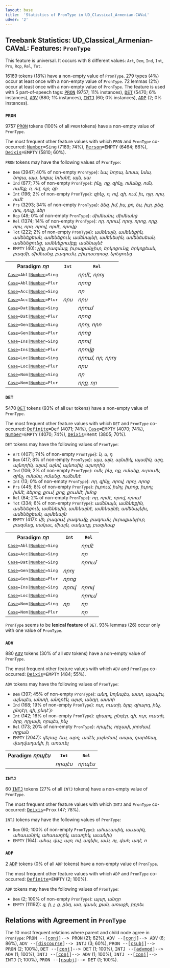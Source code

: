 ```yaml
---
layout: base
title:  'Statistics of PronType in UD_Classical_Armenian-CAVaL'
udver: '2'
---
```


## Treebank Statistics: UD_Classical_Armenian-CAVaL: Features: `PronType`

This feature is universal.
It occurs with 8 different values: `Art`, `Dem`, `Ind`, `Int`, `Prs`, `Rcp`, `Rel`, `Tot`.

16169 tokens (18%) have a non-empty value of `PronType`.
279 types (4%) occur at least once with a non-empty value of `PronType`.
72 lemmas (2%) occur at least once with a non-empty value of `PronType`.
The feature is used with 5 part-of-speech tags: <tt><a href="xcl_caval-pos-PRON.html">PRON</a></tt> (9757; 11% instances), <tt><a href="xcl_caval-pos-DET.html">DET</a></tt> (5470; 6% instances), <tt><a href="xcl_caval-pos-ADV.html">ADV</a></tt> (880; 1% instances), <tt><a href="xcl_caval-pos-INTJ.html">INTJ</a></tt> (60; 0% instances), <tt><a href="xcl_caval-pos-ADP.html">ADP</a></tt> (2; 0% instances).

### `PRON`

9757 <tt><a href="xcl_caval-pos-PRON.html">PRON</a></tt> tokens (100% of all `PRON` tokens) have a non-empty value of `PronType`.

The most frequent other feature values with which `PRON` and `PronType` co-occurred: <tt><a href="xcl_caval-feat-Number.html">Number</a></tt><tt>=Sing</tt> (7189; 74%), <tt><a href="xcl_caval-feat-Person.html">Person</a></tt><tt>=EMPTY</tt> (6464; 66%), <tt><a href="xcl_caval-feat-Deixis.html">Deixis</a></tt><tt>=EMPTY</tt> (5810; 60%).

`PRON` tokens may have the following values of `PronType`:

* `Dem` (3947; 40% of non-empty `PronType`): <em>նա, նորա, նոսա, նմա, նոցա, այս, նոքա, նմանէ, այն, սա</em>
* `Ind` (677; 7% of non-empty `PronType`): <em>ինչ, ոք, զինչ, ոմանք, ոմն, ումեք, ո, ով, ոյր, զի</em>
* `Int` (196; 2% of non-empty `PronType`): <em>զինչ, ո, ով, զի, ում, իւ, ոյր, որս, ումէ</em>
* `Prs` (3293; 34% of non-empty `PronType`): <em>ձեզ, իմ, իս, քո, ես, իւր, քեզ, դու, դուք, ձեր</em>
* `Rcp` (48; 0% of non-empty `PronType`): <em>միմեանս, միմեանց</em>
* `Rel` (1374; 14% of non-empty `PronType`): <em>որ, որում, որոյ, որոց, որք, որս, որո, որով, որմէ, որովք</em>
* `Tot` (222; 2% of non-empty `PronType`): <em>ամենայն, ամենեքին, ամենեքեան, ամենեցուն, ամենայնի, ամենեսին, ամենեսեան, ամենեցունց, ամենեքումբք, ամենայնէ</em>
* `EMPTY` (40): <em>չիք, բազմաց, իւրաքանչիւր, երկոցունց, երկոքեան, բազմի, միմեանց, բազումս, բիւրաւորաց, երեցունց</em>

<table>
  <tr><th>Paradigm <i>որ</i></th><th><tt>Int</tt></th><th><tt>Rel</tt></th></tr>
  <tr><td><tt><tt><a href="xcl_caval-feat-Case.html">Case</a></tt><tt>=Abl</tt>|<tt><a href="xcl_caval-feat-Number.html">Number</a></tt><tt>=Sing</tt></tt></td><td></td><td><em>որմէ, որոյ</em></td></tr>
  <tr><td><tt><tt><a href="xcl_caval-feat-Case.html">Case</a></tt><tt>=Abl</tt>|<tt><a href="xcl_caval-feat-Number.html">Number</a></tt><tt>=Plur</tt></tt></td><td></td><td><em>որոց</em></td></tr>
  <tr><td><tt><tt><a href="xcl_caval-feat-Case.html">Case</a></tt><tt>=Acc</tt>|<tt><a href="xcl_caval-feat-Number.html">Number</a></tt><tt>=Sing</tt></tt></td><td></td><td><em>որ</em></td></tr>
  <tr><td><tt><tt><a href="xcl_caval-feat-Case.html">Case</a></tt><tt>=Acc</tt>|<tt><a href="xcl_caval-feat-Number.html">Number</a></tt><tt>=Plur</tt></tt></td><td><em>որս</em></td><td><em>որս</em></td></tr>
  <tr><td><tt><tt><a href="xcl_caval-feat-Case.html">Case</a></tt><tt>=Dat</tt>|<tt><a href="xcl_caval-feat-Number.html">Number</a></tt><tt>=Sing</tt></tt></td><td></td><td><em>որում</em></td></tr>
  <tr><td><tt><tt><a href="xcl_caval-feat-Case.html">Case</a></tt><tt>=Dat</tt>|<tt><a href="xcl_caval-feat-Number.html">Number</a></tt><tt>=Plur</tt></tt></td><td></td><td><em>որոց</em></td></tr>
  <tr><td><tt><tt><a href="xcl_caval-feat-Case.html">Case</a></tt><tt>=Gen</tt>|<tt><a href="xcl_caval-feat-Number.html">Number</a></tt><tt>=Sing</tt></tt></td><td></td><td><em>որոյ, որո</em></td></tr>
  <tr><td><tt><tt><a href="xcl_caval-feat-Case.html">Case</a></tt><tt>=Gen</tt>|<tt><a href="xcl_caval-feat-Number.html">Number</a></tt><tt>=Plur</tt></tt></td><td></td><td><em>որոց</em></td></tr>
  <tr><td><tt><tt><a href="xcl_caval-feat-Case.html">Case</a></tt><tt>=Ins</tt>|<tt><a href="xcl_caval-feat-Number.html">Number</a></tt><tt>=Sing</tt></tt></td><td></td><td><em>որով</em></td></tr>
  <tr><td><tt><tt><a href="xcl_caval-feat-Case.html">Case</a></tt><tt>=Ins</tt>|<tt><a href="xcl_caval-feat-Number.html">Number</a></tt><tt>=Plur</tt></tt></td><td></td><td><em>որովք</em></td></tr>
  <tr><td><tt><tt><a href="xcl_caval-feat-Case.html">Case</a></tt><tt>=Loc</tt>|<tt><a href="xcl_caval-feat-Number.html">Number</a></tt><tt>=Sing</tt></tt></td><td></td><td><em>որում, որ, որոյ</em></td></tr>
  <tr><td><tt><tt><a href="xcl_caval-feat-Case.html">Case</a></tt><tt>=Loc</tt>|<tt><a href="xcl_caval-feat-Number.html">Number</a></tt><tt>=Plur</tt></tt></td><td></td><td><em>որս</em></td></tr>
  <tr><td><tt><tt><a href="xcl_caval-feat-Case.html">Case</a></tt><tt>=Nom</tt>|<tt><a href="xcl_caval-feat-Number.html">Number</a></tt><tt>=Sing</tt></tt></td><td></td><td><em>որ</em></td></tr>
  <tr><td><tt><tt><a href="xcl_caval-feat-Case.html">Case</a></tt><tt>=Nom</tt>|<tt><a href="xcl_caval-feat-Number.html">Number</a></tt><tt>=Plur</tt></tt></td><td></td><td><em>որք, որ</em></td></tr>
</table>

### `DET`

5470 <tt><a href="xcl_caval-pos-DET.html">DET</a></tt> tokens (93% of all `DET` tokens) have a non-empty value of `PronType`.

The most frequent other feature values with which `DET` and `PronType` co-occurred: <tt><a href="xcl_caval-feat-Definite.html">Definite</a></tt><tt>=Def</tt> (4071; 74%), <tt><a href="xcl_caval-feat-Case.html">Case</a></tt><tt>=EMPTY</tt> (4070; 74%), <tt><a href="xcl_caval-feat-Number.html">Number</a></tt><tt>=EMPTY</tt> (4070; 74%), <tt><a href="xcl_caval-feat-Deixis.html">Deixis</a></tt><tt>=Remt</tt> (3805; 70%).

`DET` tokens may have the following values of `PronType`:

* `Art` (4071; 74% of non-empty `PronType`): <em>ն, ս, դ</em>
* `Dem` (417; 8% of non-empty `PronType`): <em>այս, այն, այնմիկ, այսմիկ, այդ, այնորիկ, այսմ, այնմ, այնոսիկ, այսորիկ</em>
* `Ind` (106; 2% of non-empty `PronType`): <em>ոմն, ինչ, ոք, ոմանք, ուրումն, զինչ, ոմանս, ոմանց, ումեմնէ</em>
* `Int` (13; 0% of non-empty `PronType`): <em>որ, զինչ, որով, որոյ, որոց</em>
* `Prs` (445; 8% of non-empty `PronType`): <em>իւրում, իմոյ, իւրոց, իւրոյ, իմմէ, ձերոց, քում, քոց, քումմէ, իմոց</em>
* `Rel` (84; 2% of non-empty `PronType`): <em>որ, որմէ, որով, որում</em>
* `Tot` (334; 6% of non-empty `PronType`): <em>ամենայն, ամենեքին, ամենեցուն, ամենեսին, ամենայնէ, ամենայնի, ամենայնիւ, ամենեքեան, այմենայն</em>
* `EMPTY` (417): <em>մի, բազում, բազումք, բազումս, իւրաքանչիւր, բազմաց, սակաւ, միայն, սակաւք, բազմաւք</em>

<table>
  <tr><th>Paradigm <i>որ</i></th><th><tt>Int</tt></th><th><tt>Rel</tt></th></tr>
  <tr><td><tt><tt><a href="xcl_caval-feat-Case.html">Case</a></tt><tt>=Abl</tt>|<tt><a href="xcl_caval-feat-Number.html">Number</a></tt><tt>=Sing</tt></tt></td><td></td><td><em>որմէ</em></td></tr>
  <tr><td><tt><tt><a href="xcl_caval-feat-Case.html">Case</a></tt><tt>=Acc</tt>|<tt><a href="xcl_caval-feat-Number.html">Number</a></tt><tt>=Sing</tt></tt></td><td></td><td><em>որ</em></td></tr>
  <tr><td><tt><tt><a href="xcl_caval-feat-Case.html">Case</a></tt><tt>=Dat</tt>|<tt><a href="xcl_caval-feat-Number.html">Number</a></tt><tt>=Sing</tt></tt></td><td></td><td><em>որում</em></td></tr>
  <tr><td><tt><tt><a href="xcl_caval-feat-Case.html">Case</a></tt><tt>=Gen</tt>|<tt><a href="xcl_caval-feat-Number.html">Number</a></tt><tt>=Sing</tt></tt></td><td><em>որոյ</em></td><td></td></tr>
  <tr><td><tt><tt><a href="xcl_caval-feat-Case.html">Case</a></tt><tt>=Gen</tt>|<tt><a href="xcl_caval-feat-Number.html">Number</a></tt><tt>=Plur</tt></tt></td><td><em>որոց</em></td><td></td></tr>
  <tr><td><tt><tt><a href="xcl_caval-feat-Case.html">Case</a></tt><tt>=Ins</tt>|<tt><a href="xcl_caval-feat-Number.html">Number</a></tt><tt>=Sing</tt></tt></td><td><em>որով</em></td><td><em>որով</em></td></tr>
  <tr><td><tt><tt><a href="xcl_caval-feat-Case.html">Case</a></tt><tt>=Loc</tt>|<tt><a href="xcl_caval-feat-Number.html">Number</a></tt><tt>=Sing</tt></tt></td><td></td><td><em>որում</em></td></tr>
  <tr><td><tt><tt><a href="xcl_caval-feat-Case.html">Case</a></tt><tt>=Nom</tt>|<tt><a href="xcl_caval-feat-Number.html">Number</a></tt><tt>=Sing</tt></tt></td><td><em>որ</em></td><td><em>որ</em></td></tr>
  <tr><td><tt><tt><a href="xcl_caval-feat-Case.html">Case</a></tt><tt>=Nom</tt>|<tt><a href="xcl_caval-feat-Number.html">Number</a></tt><tt>=Plur</tt></tt></td><td></td><td><em>որ</em></td></tr>
</table>

`PronType` seems to be **lexical feature** of `DET`. 93% lemmas (26) occur only with one value of `PronType`.

### `ADV`

880 <tt><a href="xcl_caval-pos-ADV.html">ADV</a></tt> tokens (30% of all `ADV` tokens) have a non-empty value of `PronType`.

The most frequent other feature values with which `ADV` and `PronType` co-occurred: <tt><a href="xcl_caval-feat-Deixis.html">Deixis</a></tt><tt>=EMPTY</tt> (484; 55%).

`ADV` tokens may have the following values of `PronType`:

* `Dem` (397; 45% of non-empty `PronType`): <em>անդ, նոյնպէս, աստ, այսպէս, այնպէս, անտի, անդրէն, այսր, անդր, աստի</em>
* `Ind` (168; 19% of non-empty `PronType`): <em>ուր, ուստի, երբ, զիարդ, ինչ, ընդէր, զի, ընդէ՛ր</em>
* `Int` (142; 16% of non-empty `PronType`): <em>զիարդ, ընդէր, զի, ուր, ուստի, երբ, որչափ, որպէս, ինչ</em>
* `Rel` (173; 20% of non-empty `PronType`): <em>որպէս, որչափ, յորժամ, որքան</em>
* `EMPTY` (2047): <em>վերայ, եւս, արդ, ամէն, յայնժամ, ապա, դարձեալ, վաղվաղակի, ի, առաւել</em>

<table>
  <tr><th>Paradigm <i>որպէս</i></th><th><tt>Int</tt></th><th><tt>Rel</tt></th></tr>
  <tr><td><tt></tt></td><td><em>որպէս</em></td><td><em>որպէս</em></td></tr>
</table>

### `INTJ`

60 <tt><a href="xcl_caval-pos-INTJ.html">INTJ</a></tt> tokens (27% of all `INTJ` tokens) have a non-empty value of `PronType`.

The most frequent other feature values with which `INTJ` and `PronType` co-occurred: <tt><a href="xcl_caval-feat-Deixis.html">Deixis</a></tt><tt>=Prox</tt> (47; 78%).

`INTJ` tokens may have the following values of `PronType`:

* `Dem` (60; 100% of non-empty `PronType`): <em>ահաւասիկ, աւասիկ, ահաւանիկ, ահաւադիկ, աւադիկ, աւանիկ</em>
* `EMPTY` (164): <em>ահա, վայ, այո, ով, ազնիւ, աւն, ոչ, վահ, աղէ, ո</em>

### `ADP`

2 <tt><a href="xcl_caval-pos-ADP.html">ADP</a></tt> tokens (0% of all `ADP` tokens) have a non-empty value of `PronType`.

The most frequent other feature values with which `ADP` and `PronType` co-occurred: <tt><a href="xcl_caval-feat-Definite.html">Definite</a></tt><tt>=EMPTY</tt> (2; 100%).

`ADP` tokens may have the following values of `PronType`:

* `Dem` (2; 100% of non-empty `PronType`): <em>այսր, անդր</em>
* `EMPTY` (11192): <em>զ, ի, յ, ց, ընդ, առ, վասն, քան, առաջի, իբրեւ</em>

## Relations with Agreement in `PronType`

The 10 most frequent relations where parent and child node agree in `PronType`:
<tt>PRON --[<tt><a href="xcl_caval-dep-conj.html">conj</a></tt>]--> PRON</tt> (21; 62%),
<tt>ADV --[<tt><a href="xcl_caval-dep-conj.html">conj</a></tt>]--> ADV</tt> (6; 86%),
<tt>ADV --[<tt><a href="xcl_caval-dep-discourse.html">discourse</a></tt>]--> INTJ</tt> (3; 60%),
<tt>PRON --[<tt><a href="xcl_caval-dep-csubj.html">csubj</a></tt>]--> PRON</tt> (2; 100%),
<tt>DET --[<tt><a href="xcl_caval-dep-conj.html">conj</a></tt>]--> DET</tt> (1; 100%),
<tt>INTJ --[<tt><a href="xcl_caval-dep-advmod.html">advmod</a></tt>]--> ADV</tt> (1; 100%),
<tt>INTJ --[<tt><a href="xcl_caval-dep-conj.html">conj</a></tt>]--> ADV</tt> (1; 100%),
<tt>INTJ --[<tt><a href="xcl_caval-dep-conj.html">conj</a></tt>]--> INTJ</tt> (1; 100%),
<tt>PRON --[<tt><a href="xcl_caval-dep-nsubj.html">nsubj</a></tt>]--> DET</tt> (1; 100%).

